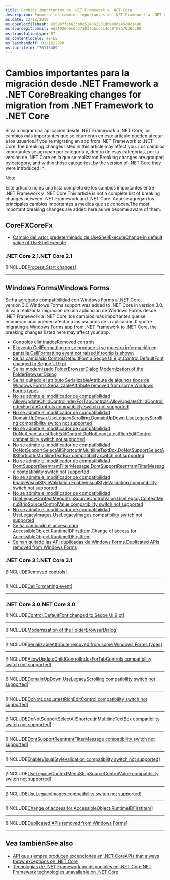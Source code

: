 ```yaml
---
title: Cambios importantes de .NET Framework a .NET Core
description: Enumera los cambios importantes de .NET Framework a .NET Core.
ms.date: 12/18/2019
ms.openlocfilehash: 6959bffab62cabc524062231db989de45c8c1498
ms.sourcegitcommit: ed3f926b6cdd372037bbcc214dc8f08a70366390
ms.translationtype: HT
ms.contentlocale: es-ES
ms.lasthandoff: 01/16/2020
ms.locfileid: "76116489"
---
```

# <a name="breaking-changes-for-migration-from-net-framework-to-net-core"></a><span data-ttu-id="bf512-103">Cambios importantes para la migración desde .NET Framework a .NET Core</span><span class="sxs-lookup"><span data-stu-id="bf512-103">Breaking changes for migration from .NET Framework to .NET Core</span></span>

<span data-ttu-id="bf512-104">Si va a migrar una aplicación desde .NET Framework a .NET Core, los cambios más importantes que se enumeran en este artículo pueden afectar a los usuarios.</span><span class="sxs-lookup"><span data-stu-id="bf512-104">If you're migrating an app from .NET Framework to .NET Core, the breaking changes listed in this article may affect you.</span></span> <span data-ttu-id="bf512-105">Los cambios importantes se agrupan por categoría y, dentro de esas categorías, por la versión de .NET Core en la que se realizaron.</span><span class="sxs-lookup"><span data-stu-id="bf512-105">Breaking changes are grouped by category, and within those categories, by the version of .NET Core they were introduced in.</span></span>

> [!NOTE]
> <span data-ttu-id="bf512-106">Este artículo no es una lista completa de los cambios importantes entre .NET Framework y .NET Core.</span><span class="sxs-lookup"><span data-stu-id="bf512-106">This article is not a complete list of breaking changes between .NET Framework and .NET Core.</span></span> <span data-ttu-id="bf512-107">Aquí se agregan los principales cambios importantes a medida que se conocen.</span><span class="sxs-lookup"><span data-stu-id="bf512-107">The most important breaking changes are added here as we become aware of them.</span></span>

## <a name="corefx"></a><span data-ttu-id="bf512-108">CoreFX</span><span class="sxs-lookup"><span data-stu-id="bf512-108">CoreFx</span></span>

- [<span data-ttu-id="bf512-109">Cambio del valor predeterminado de UseShellExecute</span><span class="sxs-lookup"><span data-stu-id="bf512-109">Change in default value of UseShellExecute</span></span>](#change-in-default-value-of-useshellexecute)

### <a name="net-core-21"></a><span data-ttu-id="bf512-110">.NET Core 2.1</span><span class="sxs-lookup"><span data-stu-id="bf512-110">.NET Core 2.1</span></span>

[!INCLUDE[Process.Start changes](~/includes/core-changes/corefx/2.1/process-start-changes.md)]

***

## <a name="windows-forms"></a><span data-ttu-id="bf512-111">Windows Forms</span><span class="sxs-lookup"><span data-stu-id="bf512-111">Windows Forms</span></span>

<span data-ttu-id="bf512-112">Se ha agregado compatibilidad con Windows Forms a .NET Core, versión 3.0.</span><span class="sxs-lookup"><span data-stu-id="bf512-112">Windows Forms support was added to .NET Core in version 3.0.</span></span> <span data-ttu-id="bf512-113">Si va a realizar la migración de una aplicación de Windows Forms desde .NET Framework a .NET Core, los cambios más importantes que se enumeran aquí pueden afectar a los usuarios de la aplicación.</span><span class="sxs-lookup"><span data-stu-id="bf512-113">If you're migrating a Windows Forms app from .NET Framework to .NET Core, the breaking changes listed here may affect your app.</span></span>

- [<span data-ttu-id="bf512-114">Controles eliminados</span><span class="sxs-lookup"><span data-stu-id="bf512-114">Removed controls</span></span>](#removed-controls)
- [<span data-ttu-id="bf512-115">El evento CellFormatting no se produce si se muestra información en pantalla.</span><span class="sxs-lookup"><span data-stu-id="bf512-115">CellFormatting event not raised if tooltip is shown</span></span>](#cellformatting-event-not-raised-if-tooltip-is-shown)
- [<span data-ttu-id="bf512-116">Se ha cambiado Control.DefaultFont a Segoe UI 9 pt.</span><span class="sxs-lookup"><span data-stu-id="bf512-116">Control.DefaultFont changed to Segoe UI 9 pt</span></span>](#default-control-font-changed-to-segoe-ui-9-pt)
- [<span data-ttu-id="bf512-117">Se ha modernizado FolderBrowserDialog.</span><span class="sxs-lookup"><span data-stu-id="bf512-117">Modernization of the FolderBrowserDialog</span></span>](#modernization-of-the-folderbrowserdialog)
- [<span data-ttu-id="bf512-118">Se ha quitado el atributo SerializableAttribute de algunos tipos de Windows Forms.</span><span class="sxs-lookup"><span data-stu-id="bf512-118">SerializableAttribute removed from some Windows Forms types</span></span>](#serializableattribute-removed-from-some-windows-forms-types)
- [<span data-ttu-id="bf512-119">No se admite el modificador de compatibilidad AllowUpdateChildControlIndexForTabControls.</span><span class="sxs-lookup"><span data-stu-id="bf512-119">AllowUpdateChildControlIndexForTabControls compatibility switch not supported</span></span>](#allowupdatechildcontrolindexfortabcontrols-compatibility-switch-not-supported)
- [<span data-ttu-id="bf512-120">No se admite el modificador de compatibilidad DomainUpDown.UseLegacyScrolling.</span><span class="sxs-lookup"><span data-stu-id="bf512-120">DomainUpDown.UseLegacyScrolling compatibility switch not supported</span></span>](#domainupdownuselegacyscrolling-compatibility-switch-not-supported)
- [<span data-ttu-id="bf512-121">No se admite el modificador de compatibilidad DoNotLoadLatestRichEditControl.</span><span class="sxs-lookup"><span data-stu-id="bf512-121">DoNotLoadLatestRichEditControl compatibility switch not supported</span></span>](#donotloadlatestricheditcontrol-compatibility-switch-not-supported)
- [<span data-ttu-id="bf512-122">No se admite el modificador de compatibilidad DoNotSupportSelectAllShortcutInMultilineTextBox.</span><span class="sxs-lookup"><span data-stu-id="bf512-122">DoNotSupportSelectAllShortcutInMultilineTextBox compatibility switch not supported</span></span>](#donotsupportselectallshortcutinmultilinetextbox-compatibility-switch-not-supported)
- [<span data-ttu-id="bf512-123">No se admite el modificador de compatibilidad DontSupportReentrantFilterMessage.</span><span class="sxs-lookup"><span data-stu-id="bf512-123">DontSupportReentrantFilterMessage compatibility switch not supported</span></span>](#dontsupportreentrantfiltermessage-compatibility-switch-not-supported)
- [<span data-ttu-id="bf512-124">No se admite el modificador de compatibilidad EnableVisualStyleValidation.</span><span class="sxs-lookup"><span data-stu-id="bf512-124">EnableVisualStyleValidation compatibility switch not supported</span></span>](#enablevisualstylevalidation-compatibility-switch-not-supported)
- [<span data-ttu-id="bf512-125">No se admite el modificador de compatibilidad UseLegacyContextMenuStripSourceControlValue.</span><span class="sxs-lookup"><span data-stu-id="bf512-125">UseLegacyContextMenuStripSourceControlValue compatibility switch not supported</span></span>](#uselegacycontextmenustripsourcecontrolvalue-compatibility-switch-not-supported)
- [<span data-ttu-id="bf512-126">No se admite el modificador de compatibilidad UseLegacyImages.</span><span class="sxs-lookup"><span data-stu-id="bf512-126">UseLegacyImages compatibility switch not supported</span></span>](#uselegacyimages-compatibility-switch-not-supported)
- [<span data-ttu-id="bf512-127">Se ha cambiado el acceso para AccessibleObject.RuntimeIDFirstItem.</span><span class="sxs-lookup"><span data-stu-id="bf512-127">Change of access for AccessibleObject.RuntimeIDFirstItem</span></span>](#change-of-access-for-accessibleobjectruntimeidfirstitem)
- [<span data-ttu-id="bf512-128">Se han quitado las API duplicadas de Windows Forms.</span><span class="sxs-lookup"><span data-stu-id="bf512-128">Duplicated APIs removed from Windows Forms</span></span>](#duplicated-apis-removed-from-windows-forms)

### <a name="net-core-31"></a><span data-ttu-id="bf512-129">.NET Core 3.1</span><span class="sxs-lookup"><span data-stu-id="bf512-129">.NET Core 3.1</span></span>

[!INCLUDE[Removed controls](~/includes/core-changes/windowsforms/3.1/remove-controls-3.1.md)]

***

[!INCLUDE[CellFormatting event](~/includes/core-changes/windowsforms/3.1/cellformatting-event-not-raised.md)]

***

### <a name="net-core-30"></a><span data-ttu-id="bf512-130">.NET Core 3.0</span><span class="sxs-lookup"><span data-stu-id="bf512-130">.NET Core 3.0</span></span>

[!INCLUDE[Control.DefaultFont changed to Segoe UI 9 pt](~/includes/core-changes/windowsforms/3.0/control-defaultfont-changed.md)]

***

[!INCLUDE[Modernization of the FolderBrowserDialog](~/includes/core-changes/windowsforms/3.0/modernized-folderbrowserdialog.md)]

***

[!INCLUDE[SerializableAttribute removed from some Windows Forms types](~/includes/core-changes/windowsforms/3.0/remove-serializationattribute.md)]

***

[!INCLUDE[AllowUpdateChildControlIndexForTabControls compatibility switch not supported](~/includes/core-changes/windowsforms/3.0/deprecate-allowupdatechildcontrolindexfortabcontrols.md)]

***

[!INCLUDE[DomainUpDown.UseLegacyScrolling compatibility switch not supported](~/includes/core-changes/windowsforms/3.0/deprecate-uselegacyscrolling.md)]

***

[!INCLUDE[DoNotLoadLatestRichEditControl compatibility switch not supported](~/includes/core-changes/windowsforms/3.0/deprecate-donotloadlatestricheditcontrol.md)]

***

[!INCLUDE[DoNotSupportSelectAllShortcutInMultilineTextBox compatibility switch not supported](~/includes/core-changes/windowsforms/3.0/deprecate-donotsupportselectallshortcutinmultilinetextbox.md)]

***

[!INCLUDE[DontSupportReentrantFilterMessage compatibility switch not supported](~/includes/core-changes/windowsforms/3.0/deprecate-dontsupportreentrantfiltermessage.md)]

***

[!INCLUDE[EnableVisualStyleValidation compatibility switch not supported](~/includes/core-changes/windowsforms/3.0/deprecate-enablevisualstylevalidation.md)]

***

[!INCLUDE[UseLegacyContextMenuStripSourceControlValue compatibility switch not supported](~/includes/core-changes/windowsforms/3.0/deprecate-uselegacycontextmenustripsourcecontrolvalue.md)]

***

[!INCLUDE[UseLegacyImages compatibility switch not supported](~/includes/core-changes/windowsforms/3.0/deprecate-uselegacyimages.md)]

***

[!INCLUDE[Change of access for AccessibleObject.RuntimeIDFirstItem](~/includes/core-changes/windowsforms/3.0/changed-access-for-runtimeidfirstitem.md)]

***

[!INCLUDE[Duplicated APIs removed from Windows Forms](~/includes/core-changes/windowsforms/3.0/remove-duplicated-apis.md)]

***

## <a name="see-also"></a><span data-ttu-id="bf512-131">Vea también</span><span class="sxs-lookup"><span data-stu-id="bf512-131">See also</span></span>

- [<span data-ttu-id="bf512-132">API que siempre producen excepciones en .NET Core</span><span class="sxs-lookup"><span data-stu-id="bf512-132">APIs that always throw exceptions on .NET Core</span></span>](unsupported-apis.md)
- [<span data-ttu-id="bf512-133">Tecnologías de .NET Framework no disponibles en .NET Core</span><span class="sxs-lookup"><span data-stu-id="bf512-133">.NET Framework technologies unavailable on .NET Core</span></span>](../porting/net-framework-tech-unavailable.md)
